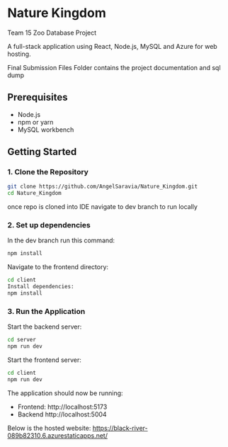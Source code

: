 # Nature Kingdom

Team 15 Zoo Database Project

A full-stack application using React, Node.js, MySQL and Azure for web hosting.

Final Submission Files Folder contains the project documentation and sql dump

## Prerequisites
- Node.js
- npm or yarn
- MySQL workbench

## Getting Started
### 1. Clone the Repository
```bash
git clone https://github.com/AngelSaravia/Nature_Kingdom.git
cd Nature_Kingdom
```
once repo is cloned into IDE navigate to dev branch to run locally
### 2. Set up dependencies
In the dev branch run this command:
```bash
npm install
```

Navigate to the frontend directory:

```bash
cd client
Install dependencies:
npm install
```

### 3. Run the Application
Start the backend server:
```bash
cd server
npm run dev
```

Start the frontend server:
```bash
cd client
npm run dev
```

The application should now be running:
- Frontend: http://localhost:5173
- Backend http://localhost:5004

Below is the hosted website: https://black-river-089b82310.6.azurestaticapps.net/
